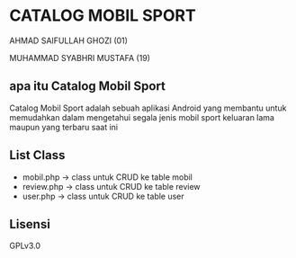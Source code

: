 # CATALOG MOBIL SPORT

AHMAD SAIFULLAH GHOZI (01)

MUHAMMAD SYABHRI MUSTAFA (19)

## apa itu Catalog Mobil Sport

Catalog Mobil Sport adalah sebuah aplikasi Android yang membantu untuk memudahkan dalam
mengetahui segala jenis mobil sport keluaran lama maupun yang terbaru saat ini

## List Class
* mobil.php -> class untuk CRUD ke table mobil
* review.php -> class untuk CRUD ke table review
* user.php -> class untuk CRUD ke table user

## Lisensi
GPLv3.0
